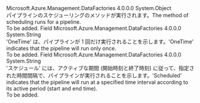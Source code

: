 <Type Name="PipelineMode" FullName="Microsoft.Azure.Management.DataFactories.Models.PipelineMode">
  <TypeSignature Language="C#" Value="public static class PipelineMode" />
  <TypeSignature Language="ILAsm" Value=".class public auto ansi abstract sealed beforefieldinit PipelineMode extends System.Object" />
  <TypeSignature Language="DocId" Value="T:Microsoft.Azure.Management.DataFactories.Models.PipelineMode" />
  <TypeSignature Language="VB.NET" Value="Public Class PipelineMode" />
  <TypeSignature Language="F#" Value="type PipelineMode = class" />
  <AssemblyInfo>
    <AssemblyName>Microsoft.Azure.Management.DataFactories</AssemblyName>
    <AssemblyVersion>4.0.0.0</AssemblyVersion>
  </AssemblyInfo>
  <Base>
    <BaseTypeName>System.Object</BaseTypeName>
  </Base>
  <Interfaces />
  <Docs>
    <summary>
            <span data-ttu-id="eae2a-101">パイプラインのスケジューリングのメソッドが実行されます。</span><span class="sxs-lookup"><span data-stu-id="eae2a-101">The method of scheduling runs for a pipeline.</span></span>
            </summary>
    <remarks>To be added.</remarks>
  </Docs>
  <Members>
    <Member MemberName="OneTime">
      <MemberSignature Language="C#" Value="public const string OneTime;" />
      <MemberSignature Language="ILAsm" Value=".field public static literal string OneTime" />
      <MemberSignature Language="DocId" Value="F:Microsoft.Azure.Management.DataFactories.Models.PipelineMode.OneTime" />
      <MemberSignature Language="VB.NET" Value="Public Const OneTime As String " />
      <MemberSignature Language="F#" Value="val mutable OneTime : string" Usage="Microsoft.Azure.Management.DataFactories.Models.PipelineMode.OneTime" />
      <MemberType>Field</MemberType>
      <AssemblyInfo>
        <AssemblyName>Microsoft.Azure.Management.DataFactories</AssemblyName>
        <AssemblyVersion>4.0.0.0</AssemblyVersion>
      </AssemblyInfo>
      <ReturnValue>
        <ReturnType>System.String</ReturnType>
      </ReturnValue>
      <Docs>
        <summary>
            <span data-ttu-id="eae2a-102">'OneTime' は、パイプラインが 1 回だけ実行されることを示します。</span><span class="sxs-lookup"><span data-stu-id="eae2a-102">'OneTime' indicates that the pipeline will run only once.</span></span>
            </summary>
        <remarks>To be added.</remarks>
      </Docs>
    </Member>
    <Member MemberName="Scheduled">
      <MemberSignature Language="C#" Value="public const string Scheduled;" />
      <MemberSignature Language="ILAsm" Value=".field public static literal string Scheduled" />
      <MemberSignature Language="DocId" Value="F:Microsoft.Azure.Management.DataFactories.Models.PipelineMode.Scheduled" />
      <MemberSignature Language="VB.NET" Value="Public Const Scheduled As String " />
      <MemberSignature Language="F#" Value="val mutable Scheduled : string" Usage="Microsoft.Azure.Management.DataFactories.Models.PipelineMode.Scheduled" />
      <MemberType>Field</MemberType>
      <AssemblyInfo>
        <AssemblyName>Microsoft.Azure.Management.DataFactories</AssemblyName>
        <AssemblyVersion>4.0.0.0</AssemblyVersion>
      </AssemblyInfo>
      <ReturnValue>
        <ReturnType>System.String</ReturnType>
      </ReturnValue>
      <Docs>
        <summary>
            <span data-ttu-id="eae2a-103">'スケジュール' には、アクティブな期間 (開始時刻と終了時刻) に従って、指定された時間間隔で、パイプラインが実行されることを示します。</span><span class="sxs-lookup"><span data-stu-id="eae2a-103">'Scheduled' indicates that the pipeline will run at a specified time interval according to its active period (start and end time).</span></span>
            </summary>
        <remarks>To be added.</remarks>
      </Docs>
    </Member>
  </Members>
</Type>